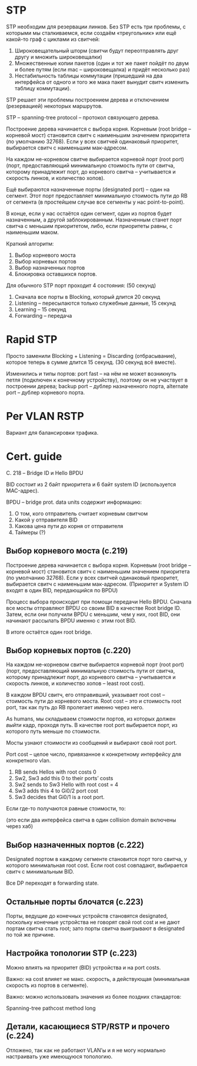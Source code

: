 # STP 

STP необходим для резервации линков. Без STP есть три проблемы, с которыми мы сталкиваемся, если создаём «треугольник» или ещё какой-то граф с циклами из свитчей:

1) Широковещательный шторм (свитчи будут переотправлять друг другу и множить широковещалки)
1) Множественные копии пакетов (один и тот же пакет пойдёт по двум и более путям (если mac – широковещалка) и придёт несколько раз)
1) Нестабильность таблицы коммутации (пришедший на два интерфейса от одного и того же мака пакет вынудит свитч изменить таблицу коммутации).

STP решает эти проблемы построением дерева и отключением (резервацией) некоторых маршрутов.

STP – spanning-tree protocol – протокол связующего дерева.

Построение дерева начинается с выбора корня. Корневым (root bridge – корневой мост) становится свитч с наименьшим значением приоритета (по умолчанию 32768). Если у всех свитчей одинаковый приоритет, выбирается свитч с наименьшим мак-адресом. 

На каждом не-корневом свитче выбирается корневой порт (root port) (порт, предоставляющий минимальную стоимость пути от свитча, которому принадлежит порт, до корневого свитча – учитывается и скорость линков, и количество хопов). 

Ещё выбираются назначенные порты (designated port) – один на сегмент. Этот порт предоставляет минимальную стоимость пути до RB от сегмента (в простейшем случае все сегменты у нас point-to-point). 

В конце, если у нас остаётся один сегмент, один из портов будет назначенным, а другой заблокированным. Назначенным станет порт свитча с меньшим приоритетом, либо, если приоритеты равны, с наименьшим маком. 

Краткий алгоритм:

1) Выбор корневого моста
1) Выбор корневых портов
1) Выбор назначенных портов
1) Блокировка оставшихся портов. 

Для обычного STP порт проходит 4 состояния: (50 секунд)

1) Сначала все порты в Blocking, который длится 20 секунд
1) Listening – пересылаются только служебные данные, 15 секунд
1) Learning – 15 секунд
1) Forwarding – передача
# Rapid STP

Просто заменили Blocking + Listening = Discarding (отбрасывание), которое теперь в сумме длится 15 секунд. (30 секунд всё вместе). 

Изменились и типы портов: port fast – на нём не может возникнуть петля (подключен к конечному устройству), поэтому он не участвует в построении дерева; backup port – дублер назначенного порта, alternate port – дублер корневого порта.
# Per VLAN RSTP

Вариант для балансировки трафика. 
# Cert. guide

С. 218 – Bridge ID и Hello BPDU

BID состоит из 2 байт приоритета и 6 байт system ID (используется MAC-адрес).

BPDU – bridge prot. data units содержит информацию:

1) О том, кого отправитель считает корневым свитчом
1) Какой у отправителя BID
1) Какова цена пути до корня от отправителя
1) Таймеры (?)

## Выбор корневого моста (c.219)
Построение дерева начинается с выбора корня. Корневым (root bridge – корневой мост) становится свитч с наименьшим значением приоритета (по умолчанию 32768). Если у всех свитчей одинаковый приоритет, выбирается свитч с наименьшим мак-адресом. (Приоритет и System ID входят в один BID, передающийся по BPDU)

Процесс выбора происходит при помощи передачи Hello BPDU. Сначала все мосты отправляют BPDU со своим BID в качестве Root bridge ID. Затем, если они получили BPDU с меньшим, чем у них, root BID, они начинают рассылать BPDU именно с этим root BID. 

В итоге остаётся один root bridge.
## Выбор корневых портов (c.220)
На каждом не-корневом свитче выбирается корневой порт (root port) (порт, предоставляющий минимальную стоимость пути от свитча, которому принадлежит порт, до корневого свитча – учитывается и скорость линков, и количество хопов – least root cost). 

В каждом BPDU свитч, его отправивший, указывает root cost – стоимость пути до корневого моста. Root cost – это и стоимость root port, так как путь до RB пролегает именно через него. 

As humans, мы складываем стоимости портов, из которых должен *выйти* кадр, проходя путь. В качестве root port выбирается порт, из которого путь меньше по стоимости. 

Мосты узнают стоимости из сообщений и выбирают свой root port.

Port cost – целое число, привязанное к конкретному интерфейсу для конкретного vlan.

1) RB sends Hellos with root costs 0
1) Sw2, Sw3 add this 0 to their ports’ costs
1) Sw2 sends to Sw3 Hello with root cost = 4
1) Sw3 adds this 4 to Gi0/2 port cost
1) Sw3 decides that Gi0/1 is a root port.

Если где-то получаются равные стоимости, то:

(это если два интерфейса свитча в один collision domain включены через хаб)
## Выбор назначенных портов (c.222)
Designated портом в каждому сегменте становится порт того свитча, у которого минимальная root cost. Если root cost совпадают, выбирается свитч с минимальным BID.

Все DP переходят в forwarding state.

## Остальные порты блочатся (c.223)
Порты, ведущие до конечных устройств становятся designated, поскольку конечные устройства не говорят свой root cost и не дают портам свитча стать root; зато порты свитча выигрывают в designated по той же причине.
## Настройка топологии STP (c.223)
Можно влиять на приоритет (BID) устройства и на port costs.

Важно: на cost влияет не макс. скорость, а действующая (минимальная скорость из портов в сегменте).

Важно: можно использовать значения из более поздних стандартов:

Spanning-tree pathcost method long
## Детали, касающиеся STP/RSTP и прочего (c.224)

Отложено, так как не работают VLAN’ы и я не могу нормально настраивать уже имеющуюся топологию.
